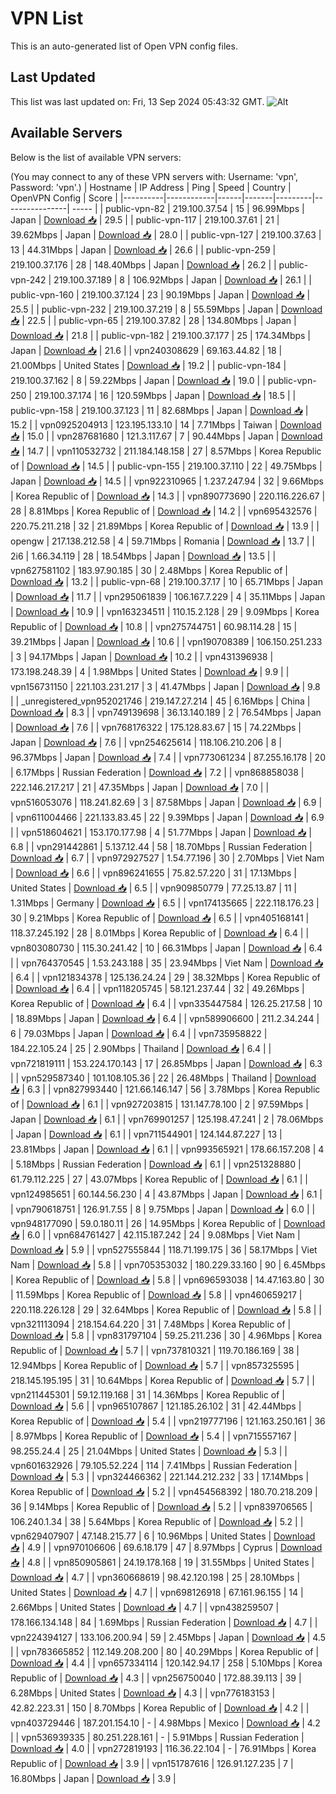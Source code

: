 # VPN List

This is an auto-generated list of Open VPN config files.

## Last Updated

This list was last updated on: Fri, 13 Sep 2024 05:43:32 GMT.
![Alt](https://repobeats.axiom.co/api/embed/186b98318ef1479477931607c1ad7d823f12451f.svg "Repobeats analytics image")

## Available Servers

Below is the list of available VPN servers:

(You may connect to any of these VPN servers with: Username: 'vpn', Password: 'vpn'.)
| Hostname | IP Address | Ping | Speed | Country | OpenVPN Config | Score |
|----------|------------|------|-------|---------|----------------| ----- |
| public-vpn-82 | 219.100.37.54 | 15 | 96.99Mbps | Japan | [Download 📥](./configs/server_0_JP.ovpn) | 29.5 |
| public-vpn-117 | 219.100.37.61 | 21 | 39.62Mbps | Japan | [Download 📥](./configs/server_1_JP.ovpn) | 28.0 |
| public-vpn-127 | 219.100.37.63 | 13 | 44.31Mbps | Japan | [Download 📥](./configs/server_2_JP.ovpn) | 26.6 |
| public-vpn-259 | 219.100.37.176 | 28 | 148.40Mbps | Japan | [Download 📥](./configs/server_3_JP.ovpn) | 26.2 |
| public-vpn-242 | 219.100.37.189 | 8 | 106.92Mbps | Japan | [Download 📥](./configs/server_4_JP.ovpn) | 26.1 |
| public-vpn-160 | 219.100.37.124 | 23 | 90.19Mbps | Japan | [Download 📥](./configs/server_5_JP.ovpn) | 25.5 |
| public-vpn-232 | 219.100.37.219 | 8 | 55.59Mbps | Japan | [Download 📥](./configs/server_6_JP.ovpn) | 22.5 |
| public-vpn-65 | 219.100.37.82 | 28 | 134.80Mbps | Japan | [Download 📥](./configs/server_7_JP.ovpn) | 21.8 |
| public-vpn-182 | 219.100.37.177 | 25 | 174.34Mbps | Japan | [Download 📥](./configs/server_8_JP.ovpn) | 21.6 |
| vpn240308629 | 69.163.44.82 | 18 | 21.00Mbps | United States | [Download 📥](./configs/server_9_US.ovpn) | 19.2 |
| public-vpn-184 | 219.100.37.162 | 8 | 59.22Mbps | Japan | [Download 📥](./configs/server_10_JP.ovpn) | 19.0 |
| public-vpn-250 | 219.100.37.174 | 16 | 120.59Mbps | Japan | [Download 📥](./configs/server_11_JP.ovpn) | 18.5 |
| public-vpn-158 | 219.100.37.123 | 11 | 82.68Mbps | Japan | [Download 📥](./configs/server_12_JP.ovpn) | 15.2 |
| vpn0925204913 | 123.195.133.10 | 14 | 7.71Mbps | Taiwan | [Download 📥](./configs/server_13_TW.ovpn) | 15.0 |
| vpn287681680 | 121.3.117.67 | 7 | 90.44Mbps | Japan | [Download 📥](./configs/server_14_JP.ovpn) | 14.7 |
| vpn110532732 | 211.184.148.158 | 27 | 8.57Mbps | Korea Republic of | [Download 📥](./configs/server_15_KR.ovpn) | 14.5 |
| public-vpn-155 | 219.100.37.110 | 22 | 49.75Mbps | Japan | [Download 📥](./configs/server_16_JP.ovpn) | 14.5 |
| vpn922310965 | 1.237.247.94 | 32 | 9.66Mbps | Korea Republic of | [Download 📥](./configs/server_17_KR.ovpn) | 14.3 |
| vpn890773690 | 220.116.226.67 | 28 | 8.81Mbps | Korea Republic of | [Download 📥](./configs/server_18_KR.ovpn) | 14.2 |
| vpn695432576 | 220.75.211.218 | 32 | 21.89Mbps | Korea Republic of | [Download 📥](./configs/server_19_KR.ovpn) | 13.9 |
| opengw | 217.138.212.58 | 4 | 59.71Mbps | Romania | [Download 📥](./configs/server_20_RO.ovpn) | 13.7 |
| 2i6 | 1.66.34.119 | 28 | 18.54Mbps | Japan | [Download 📥](./configs/server_21_JP.ovpn) | 13.5 |
| vpn627581102 | 183.97.90.185 | 30 | 2.48Mbps | Korea Republic of | [Download 📥](./configs/server_22_KR.ovpn) | 13.2 |
| public-vpn-68 | 219.100.37.17 | 10 | 65.71Mbps | Japan | [Download 📥](./configs/server_23_JP.ovpn) | 11.7 |
| vpn295061839 | 106.167.7.229 | 4 | 35.11Mbps | Japan | [Download 📥](./configs/server_24_JP.ovpn) | 10.9 |
| vpn163234511 | 110.15.2.128 | 29 | 9.09Mbps | Korea Republic of | [Download 📥](./configs/server_25_KR.ovpn) | 10.8 |
| vpn275744751 | 60.98.114.28 | 15 | 39.21Mbps | Japan | [Download 📥](./configs/server_26_JP.ovpn) | 10.6 |
| vpn190708389 | 106.150.251.233 | 3 | 94.17Mbps | Japan | [Download 📥](./configs/server_27_JP.ovpn) | 10.2 |
| vpn431396938 | 173.198.248.39 | 4 | 1.98Mbps | United States | [Download 📥](./configs/server_28_US.ovpn) | 9.9 |
| vpn156731150 | 221.103.231.217 | 3 | 41.47Mbps | Japan | [Download 📥](./configs/server_29_JP.ovpn) | 9.8 |
| _unregistered_vpn952021746 | 219.147.27.214 | 45 | 6.16Mbps | China | [Download 📥](./configs/server_30_CN.ovpn) | 8.3 |
| vpn749139698 | 36.13.140.189 | 2 | 76.54Mbps | Japan | [Download 📥](./configs/server_31_JP.ovpn) | 7.6 |
| vpn768176322 | 175.128.83.67 | 15 | 74.22Mbps | Japan | [Download 📥](./configs/server_32_JP.ovpn) | 7.6 |
| vpn254625614 | 118.106.210.206 | 8 | 96.37Mbps | Japan | [Download 📥](./configs/server_33_JP.ovpn) | 7.4 |
| vpn773061234 | 87.255.16.178 | 20 | 6.17Mbps | Russian Federation | [Download 📥](./configs/server_34_RU.ovpn) | 7.2 |
| vpn868858038 | 222.146.217.217 | 21 | 47.35Mbps | Japan | [Download 📥](./configs/server_35_JP.ovpn) | 7.0 |
| vpn516053076 | 118.241.82.69 | 3 | 87.58Mbps | Japan | [Download 📥](./configs/server_36_JP.ovpn) | 6.9 |
| vpn611004466 | 221.133.83.45 | 22 | 9.39Mbps | Japan | [Download 📥](./configs/server_37_JP.ovpn) | 6.9 |
| vpn518604621 | 153.170.177.98 | 4 | 51.77Mbps | Japan | [Download 📥](./configs/server_38_JP.ovpn) | 6.8 |
| vpn291442861 | 5.137.12.44 | 58 | 18.70Mbps | Russian Federation | [Download 📥](./configs/server_39_RU.ovpn) | 6.7 |
| vpn972927527 | 1.54.77.196 | 30 | 2.70Mbps | Viet Nam | [Download 📥](./configs/server_40_VN.ovpn) | 6.6 |
| vpn896241655 | 75.82.57.220 | 31 | 17.13Mbps | United States | [Download 📥](./configs/server_41_US.ovpn) | 6.5 |
| vpn909850779 | 77.25.13.87 | 11 | 1.31Mbps | Germany | [Download 📥](./configs/server_42_DE.ovpn) | 6.5 |
| vpn174135665 | 222.118.176.23 | 30 | 9.21Mbps | Korea Republic of | [Download 📥](./configs/server_43_KR.ovpn) | 6.5 |
| vpn405168141 | 118.37.245.192 | 28 | 8.01Mbps | Korea Republic of | [Download 📥](./configs/server_44_KR.ovpn) | 6.4 |
| vpn803080730 | 115.30.241.42 | 10 | 66.31Mbps | Japan | [Download 📥](./configs/server_45_JP.ovpn) | 6.4 |
| vpn764370545 | 1.53.243.188 | 35 | 23.94Mbps | Viet Nam | [Download 📥](./configs/server_46_VN.ovpn) | 6.4 |
| vpn121834378 | 125.136.24.24 | 29 | 38.32Mbps | Korea Republic of | [Download 📥](./configs/server_47_KR.ovpn) | 6.4 |
| vpn118205745 | 58.121.237.44 | 32 | 49.26Mbps | Korea Republic of | [Download 📥](./configs/server_48_KR.ovpn) | 6.4 |
| vpn335447584 | 126.25.217.58 | 10 | 18.89Mbps | Japan | [Download 📥](./configs/server_49_JP.ovpn) | 6.4 |
| vpn589906600 | 211.2.34.244 | 6 | 79.03Mbps | Japan | [Download 📥](./configs/server_50_JP.ovpn) | 6.4 |
| vpn735958822 | 184.22.105.24 | 25 | 2.90Mbps | Thailand | [Download 📥](./configs/server_51_TH.ovpn) | 6.4 |
| vpn721819111 | 153.224.170.143 | 17 | 26.85Mbps | Japan | [Download 📥](./configs/server_52_JP.ovpn) | 6.3 |
| vpn529587340 | 101.108.105.36 | 22 | 26.48Mbps | Thailand | [Download 📥](./configs/server_53_TH.ovpn) | 6.3 |
| vpn827993440 | 121.66.146.147 | 56 | 3.78Mbps | Korea Republic of | [Download 📥](./configs/server_54_KR.ovpn) | 6.1 |
| vpn927203815 | 131.147.78.100 | 2 | 97.59Mbps | Japan | [Download 📥](./configs/server_55_JP.ovpn) | 6.1 |
| vpn769901257 | 125.198.47.241 | 2 | 78.06Mbps | Japan | [Download 📥](./configs/server_56_JP.ovpn) | 6.1 |
| vpn711544901 | 124.144.87.227 | 13 | 23.81Mbps | Japan | [Download 📥](./configs/server_57_JP.ovpn) | 6.1 |
| vpn993565921 | 178.66.157.208 | 4 | 5.18Mbps | Russian Federation | [Download 📥](./configs/server_58_RU.ovpn) | 6.1 |
| vpn251328880 | 61.79.112.225 | 27 | 43.07Mbps | Korea Republic of | [Download 📥](./configs/server_59_KR.ovpn) | 6.1 |
| vpn124985651 | 60.144.56.230 | 4 | 43.87Mbps | Japan | [Download 📥](./configs/server_60_JP.ovpn) | 6.1 |
| vpn790618751 | 126.91.7.55 | 8 | 9.75Mbps | Japan | [Download 📥](./configs/server_61_JP.ovpn) | 6.0 |
| vpn948177090 | 59.0.180.11 | 26 | 14.95Mbps | Korea Republic of | [Download 📥](./configs/server_62_KR.ovpn) | 6.0 |
| vpn684761427 | 42.115.187.242 | 24 | 9.08Mbps | Viet Nam | [Download 📥](./configs/server_63_VN.ovpn) | 5.9 |
| vpn527555844 | 118.71.199.175 | 36 | 58.17Mbps | Viet Nam | [Download 📥](./configs/server_64_VN.ovpn) | 5.8 |
| vpn705353032 | 180.229.33.160 | 90 | 6.45Mbps | Korea Republic of | [Download 📥](./configs/server_65_KR.ovpn) | 5.8 |
| vpn696593038 | 14.47.163.80 | 30 | 11.59Mbps | Korea Republic of | [Download 📥](./configs/server_66_KR.ovpn) | 5.8 |
| vpn460659217 | 220.118.226.128 | 29 | 32.64Mbps | Korea Republic of | [Download 📥](./configs/server_67_KR.ovpn) | 5.8 |
| vpn321113094 | 218.154.64.220 | 31 | 7.48Mbps | Korea Republic of | [Download 📥](./configs/server_68_KR.ovpn) | 5.8 |
| vpn831797104 | 59.25.211.236 | 30 | 4.96Mbps | Korea Republic of | [Download 📥](./configs/server_69_KR.ovpn) | 5.7 |
| vpn737810321 | 119.70.186.169 | 38 | 12.94Mbps | Korea Republic of | [Download 📥](./configs/server_70_KR.ovpn) | 5.7 |
| vpn857325595 | 218.145.195.195 | 31 | 10.64Mbps | Korea Republic of | [Download 📥](./configs/server_71_KR.ovpn) | 5.7 |
| vpn211445301 | 59.12.119.168 | 31 | 14.36Mbps | Korea Republic of | [Download 📥](./configs/server_72_KR.ovpn) | 5.6 |
| vpn965107867 | 121.185.26.102 | 31 | 42.44Mbps | Korea Republic of | [Download 📥](./configs/server_73_KR.ovpn) | 5.4 |
| vpn219777196 | 121.163.250.161 | 36 | 8.97Mbps | Korea Republic of | [Download 📥](./configs/server_74_KR.ovpn) | 5.4 |
| vpn715557167 | 98.255.24.4 | 25 | 21.04Mbps | United States | [Download 📥](./configs/server_75_US.ovpn) | 5.3 |
| vpn601632926 | 79.105.52.224 | 114 | 7.41Mbps | Russian Federation | [Download 📥](./configs/server_76_RU.ovpn) | 5.3 |
| vpn324466362 | 221.144.212.232 | 33 | 17.14Mbps | Korea Republic of | [Download 📥](./configs/server_77_KR.ovpn) | 5.2 |
| vpn454568392 | 180.70.218.209 | 36 | 9.14Mbps | Korea Republic of | [Download 📥](./configs/server_78_KR.ovpn) | 5.2 |
| vpn839706565 | 106.240.1.34 | 38 | 5.64Mbps | Korea Republic of | [Download 📥](./configs/server_79_KR.ovpn) | 5.2 |
| vpn629407907 | 47.148.215.77 | 6 | 10.96Mbps | United States | [Download 📥](./configs/server_80_US.ovpn) | 4.9 |
| vpn970106606 | 69.6.18.179 | 47 | 8.97Mbps | Cyprus | [Download 📥](./configs/server_81_CY.ovpn) | 4.8 |
| vpn850905861 | 24.19.178.168 | 19 | 31.55Mbps | United States | [Download 📥](./configs/server_82_US.ovpn) | 4.7 |
| vpn360668619 | 98.42.120.198 | 25 | 28.10Mbps | United States | [Download 📥](./configs/server_83_US.ovpn) | 4.7 |
| vpn698126918 | 67.161.96.155 | 14 | 2.66Mbps | United States | [Download 📥](./configs/server_84_US.ovpn) | 4.7 |
| vpn438259507 | 178.166.134.148 | 84 | 1.69Mbps | Russian Federation | [Download 📥](./configs/server_85_RU.ovpn) | 4.7 |
| vpn224394127 | 133.106.200.94 | 59 | 2.45Mbps | Japan | [Download 📥](./configs/server_86_JP.ovpn) | 4.5 |
| vpn783665852 | 112.149.208.200 | 80 | 40.29Mbps | Korea Republic of | [Download 📥](./configs/server_87_KR.ovpn) | 4.4 |
| vpn657334114 | 120.142.94.17 | 258 | 5.10Mbps | Korea Republic of | [Download 📥](./configs/server_88_KR.ovpn) | 4.3 |
| vpn256750040 | 172.88.39.113 | 39 | 6.28Mbps | United States | [Download 📥](./configs/server_89_US.ovpn) | 4.3 |
| vpn776183153 | 42.82.223.31 | 150 | 8.70Mbps | Korea Republic of | [Download 📥](./configs/server_90_KR.ovpn) | 4.2 |
| vpn403729446 | 187.201.154.10 | - | 4.98Mbps | Mexico | [Download 📥](./configs/server_91_MX.ovpn) | 4.2 |
| vpn536939335 | 80.251.228.161 | - | 5.91Mbps | Russian Federation | [Download 📥](./configs/server_92_RU.ovpn) | 4.0 |
| vpn272819193 | 116.36.22.104 | - | 76.91Mbps | Korea Republic of | [Download 📥](./configs/server_93_KR.ovpn) | 3.9 |
| vpn151787616 | 126.91.127.235 | 7 | 16.80Mbps | Japan | [Download 📥](./configs/server_94_JP.ovpn) | 3.9 |
